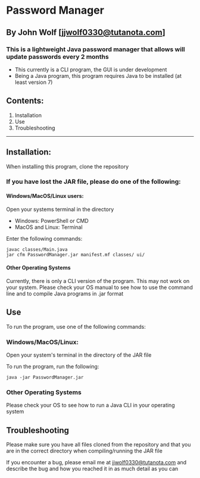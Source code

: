 # Password Manager

## By John Wolf [<a href="mailto: jjwolf0330@tutanota.com">jjwolf0330@tutanota.com</a>]

### This is a lightweight Java password manager that allows will update passwords every 2 months
* This currently is a CLI program, the GUI is under development
* Being a Java program, this program requires Java to be installed (at least version 7)

## Contents:
1. Installation
2. Use
3. Troubleshooting

___

## Installation:
When installing this program, clone the repository

### If you have lost the JAR file, please do one of the following:

#### Windows/MacOS/Linux users:
Open your systems terminal in the directory
* Windows: PowerShell or CMD
* MacOS and Linux: Terminal

Enter the following commands:
```
javac classes/Main.java
jar cfm PasswordManager.jar manifest.mf classes/ ui/
```

#### Other Operating Systems
Currently, there is only a CLI version of the program. This may not work on your system. Please check your OS manual to see how to use the command line and to compile Java programs in .jar format

## Use
To run the program, use one of the following commands:

### Windows/MacOS/Linux:
Open your system's terminal in the directory of the JAR file

To run the program, run the following:
```
java -jar PasswordManager.jar
```

### Other Operating Systems
Please check your OS to see how to run a Java CLI in your operating system

## Troubleshooting
Please make sure you have all files cloned from the repository and that you are in the correct directory when compiling/running the JAR file

If you encounter a bug, please email me at <a href="mailto: jjwolf0330@tutanota.com">jjwolf0330@tutanota.com</a> and describe the bug and how you reached it in as much detail as you can
